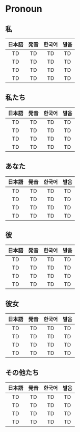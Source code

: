 # Pronoun

## 私

|日本語|発音|한국어|발음|
|:-:|:-:|:-:|:-:|
|TD|TD|TD|TD|
|TD|TD|TD|TD|
|TD|TD|TD|TD|
|TD|TD|TD|TD|

## 私たち

|日本語|発音|한국어|발음|
|:-:|:-:|:-:|:-:|
|TD|TD|TD|TD|
|TD|TD|TD|TD|
|TD|TD|TD|TD|
|TD|TD|TD|TD|

## あなた

|日本語|発音|한국어|발음|
|:-:|:-:|:-:|:-:|
|TD|TD|TD|TD|
|TD|TD|TD|TD|
|TD|TD|TD|TD|
|TD|TD|TD|TD|

## 彼

|日本語|発音|한국어|발음|
|:-:|:-:|:-:|:-:|
|TD|TD|TD|TD|
|TD|TD|TD|TD|
|TD|TD|TD|TD|
|TD|TD|TD|TD|

## 彼女

|日本語|発音|한국어|발음|
|:-:|:-:|:-:|:-:|
|TD|TD|TD|TD|
|TD|TD|TD|TD|
|TD|TD|TD|TD|
|TD|TD|TD|TD|

## その他たち

|日本語|発音|한국어|발음|
|:-:|:-:|:-:|:-:|
|TD|TD|TD|TD|
|TD|TD|TD|TD|
|TD|TD|TD|TD|
|TD|TD|TD|TD|



